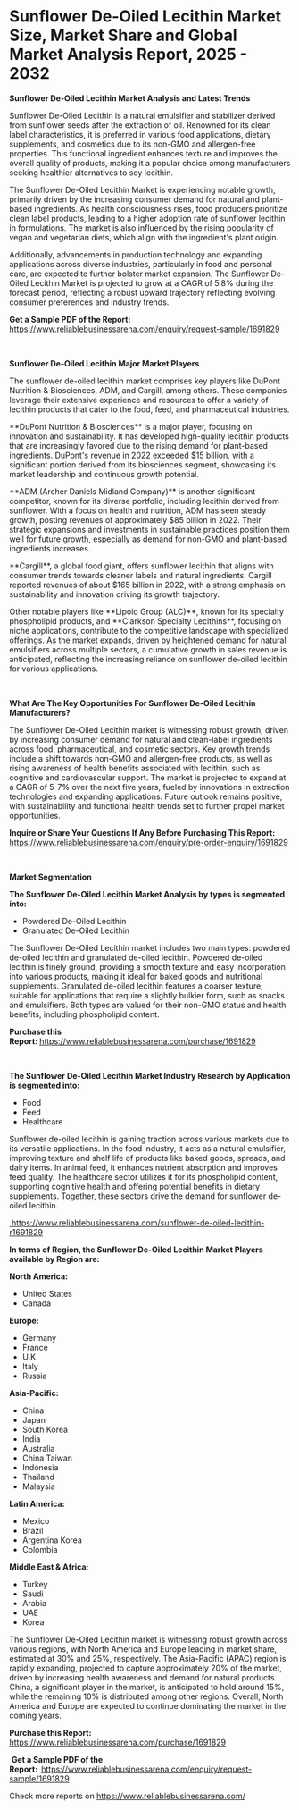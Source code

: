<p><h1>Sunflower De-Oiled Lecithin Market Size, Market Share and Global Market Analysis Report, 2025 - 2032</h1></p><p><strong>Sunflower De-Oiled Lecithin Market Analysis and Latest Trends</strong></p>
<p><p>Sunflower De-Oiled Lecithin is a natural emulsifier and stabilizer derived from sunflower seeds after the extraction of oil. Renowned for its clean label characteristics, it is preferred in various food applications, dietary supplements, and cosmetics due to its non-GMO and allergen-free properties. This functional ingredient enhances texture and improves the overall quality of products, making it a popular choice among manufacturers seeking healthier alternatives to soy lecithin.</p><p>The Sunflower De-Oiled Lecithin Market is experiencing notable growth, primarily driven by the increasing consumer demand for natural and plant-based ingredients. As health consciousness rises, food producers prioritize clean label products, leading to a higher adoption rate of sunflower lecithin in formulations. The market is also influenced by the rising popularity of vegan and vegetarian diets, which align with the ingredient's plant origin.</p><p>Additionally, advancements in production technology and expanding applications across diverse industries, particularly in food and personal care, are expected to further bolster market expansion. The Sunflower De-Oiled Lecithin Market is projected to grow at a CAGR of 5.8% during the forecast period, reflecting a robust upward trajectory reflecting evolving consumer preferences and industry trends.</p></p>
<p><strong>Get a Sample PDF of the Report:&nbsp;</strong> <a href="https://www.reliablebusinessarena.com/enquiry/request-sample/1691829?utm_campaign=3535&utm_medium=2&utm_source=Github&utm_content=ia&utm_term=27032025&utm_id=sunflower-de-oiled-lecithin">https://www.reliablebusinessarena.com/enquiry/request-sample/1691829</a></p>
<p>&nbsp;</p>
<p><strong>Sunflower De-Oiled Lecithin Major Market Players</strong></p>
<p><p>The sunflower de-oiled lecithin market comprises key players like DuPont Nutrition & Biosciences, ADM, and Cargill, among others. These companies leverage their extensive experience and resources to offer a variety of lecithin products that cater to the food, feed, and pharmaceutical industries.</p><p>**DuPont Nutrition & Biosciences** is a major player, focusing on innovation and sustainability. It has developed high-quality lecithin products that are increasingly favored due to the rising demand for plant-based ingredients. DuPont's revenue in 2022 exceeded $15 billion, with a significant portion derived from its biosciences segment, showcasing its market leadership and continuous growth potential.</p><p>**ADM (Archer Daniels Midland Company)** is another significant competitor, known for its diverse portfolio, including lecithin derived from sunflower. With a focus on health and nutrition, ADM has seen steady growth, posting revenues of approximately $85 billion in 2022. Their strategic expansions and investments in sustainable practices position them well for future growth, especially as demand for non-GMO and plant-based ingredients increases.</p><p>**Cargill**, a global food giant, offers sunflower lecithin that aligns with consumer trends towards cleaner labels and natural ingredients. Cargill reported revenues of about $165 billion in 2022, with a strong emphasis on sustainability and innovation driving its growth trajectory.</p><p>Other notable players like **Lipoid Group (ALC)**, known for its specialty phospholipid products, and **Clarkson Specialty Lecithins**, focusing on niche applications, contribute to the competitive landscape with specialized offerings. As the market expands, driven by heightened demand for natural emulsifiers across multiple sectors, a cumulative growth in sales revenue is anticipated, reflecting the increasing reliance on sunflower de-oiled lecithin for various applications.</p></p>
<p>&nbsp;</p>
<p><strong>What Are The Key Opportunities For Sunflower De-Oiled Lecithin Manufacturers?</strong></p>
<p><p>The Sunflower De-Oiled Lecithin market is witnessing robust growth, driven by increasing consumer demand for natural and clean-label ingredients across food, pharmaceutical, and cosmetic sectors. Key growth trends include a shift towards non-GMO and allergen-free products, as well as rising awareness of health benefits associated with lecithin, such as cognitive and cardiovascular support. The market is projected to expand at a CAGR of 5-7% over the next five years, fueled by innovations in extraction technologies and expanding applications. Future outlook remains positive, with sustainability and functional health trends set to further propel market opportunities.</p></p>
<p><strong>Inquire or Share Your Questions If Any Before Purchasing This Report:</strong> <a href="https://www.reliablebusinessarena.com/enquiry/pre-order-enquiry/1691829?utm_campaign=3535&utm_medium=2&utm_source=Github&utm_content=ia&utm_term=27032025&utm_id=sunflower-de-oiled-lecithin">https://www.reliablebusinessarena.com/enquiry/pre-order-enquiry/1691829</a></p>
<p>&nbsp;</p>
<p><strong>Market Segmentation</strong></p>
<p><strong>The Sunflower De-Oiled Lecithin Market Analysis by types is segmented into:</strong></p>
<p><ul><li>Powdered De-Oiled Lecithin</li><li>Granulated De-Oiled Lecithin</li></ul></p>
<p><p>The Sunflower De-Oiled Lecithin market includes two main types: powdered de-oiled lecithin and granulated de-oiled lecithin. Powdered de-oiled lecithin is finely ground, providing a smooth texture and easy incorporation into various products, making it ideal for baked goods and nutritional supplements. Granulated de-oiled lecithin features a coarser texture, suitable for applications that require a slightly bulkier form, such as snacks and emulsifiers. Both types are valued for their non-GMO status and health benefits, including phospholipid content.</p></p>
<p><strong>Purchase this Report:&nbsp;</strong><a href="https://www.reliablebusinessarena.com/purchase/1691829?utm_campaign=3535&utm_medium=2&utm_source=Github&utm_content=ia&utm_term=27032025&utm_id=sunflower-de-oiled-lecithin">https://www.reliablebusinessarena.com/purchase/1691829</a></p>
<p>&nbsp;</p>
<p><strong>The Sunflower De-Oiled Lecithin Market Industry Research by Application is segmented into:</strong></p>
<p><ul><li>Food</li><li>Feed</li><li>Healthcare</li></ul></p>
<p><p>Sunflower de-oiled lecithin is gaining traction across various markets due to its versatile applications. In the food industry, it acts as a natural emulsifier, improving texture and shelf life of products like baked goods, spreads, and dairy items. In animal feed, it enhances nutrient absorption and improves feed quality. The healthcare sector utilizes it for its phospholipid content, supporting cognitive health and offering potential benefits in dietary supplements. Together, these sectors drive the demand for sunflower de-oiled lecithin.</p></p>
<p><a href="https://www.reliablebusinessarena.com/sunflower-de-oiled-lecithin-r1691829?utm_campaign=3535&utm_medium=2&utm_source=Github&utm_content=ia&utm_term=27032025&utm_id=sunflower-de-oiled-lecithin">&nbsp;https://www.reliablebusinessarena.com/sunflower-de-oiled-lecithin-r1691829</a></p>
<p><strong>In terms of Region, the Sunflower De-Oiled Lecithin Market Players available by Region are:</strong></p>
<p>
    <p> <strong> North America: </strong>
        <ul>
            <li>United States</li>
            <li>Canada</li>
        </ul>
        </p> 
    <p> <strong> Europe: </strong>
        <ul>
            <li>Germany</li>
            <li>France</li>
            <li>U.K.</li>
            <li>Italy</li>
            <li>Russia</li>
        </ul>
        </p> 
    <p> <strong> Asia-Pacific: </strong>
        <ul>
            <li>China</li>
            <li>Japan</li>
            <li>South Korea</li>
            <li>India</li>
            <li>Australia</li>
            <li>China Taiwan</li>
            <li>Indonesia</li>
            <li>Thailand</li>
            <li>Malaysia</li>
        </ul>
        </p> 
    <p> <strong> Latin America: </strong>
        <ul>
            <li>Mexico</li>
            <li>Brazil</li>
            <li>Argentina Korea</li>
            <li>Colombia</li>
        </ul>
        </p> 
    <p> <strong> Middle East & Africa: </strong>
        <ul>
            <li>Turkey</li>
            <li>Saudi</li>
            <li>Arabia</li>
            <li>UAE</li>
            <li>Korea</li>
        </ul>
    </p>
    </p>
<p><p>The Sunflower De-Oiled Lecithin market is witnessing robust growth across various regions, with North America and Europe leading in market share, estimated at 30% and 25%, respectively. The Asia-Pacific (APAC) region is rapidly expanding, projected to capture approximately 20% of the market, driven by increasing health awareness and demand for natural products. China, a significant player in the market, is anticipated to hold around 15%, while the remaining 10% is distributed among other regions. Overall, North America and Europe are expected to continue dominating the market in the coming years.</p></p>
<p><strong>Purchase this Report: </strong><a href="https://www.reliablebusinessarena.com/purchase/1691829?utm_campaign=3535&utm_medium=2&utm_source=Github&utm_content=ia&utm_term=27032025&utm_id=sunflower-de-oiled-lecithin">https://www.reliablebusinessarena.com/purchase/1691829</a></p>
<p>&nbsp;<strong>Get a Sample PDF of the Report:&nbsp;&nbsp;</strong><a href="https://www.reliablebusinessarena.com/enquiry/request-sample/1691829?utm_campaign=3535&utm_medium=2&utm_source=Github&utm_content=ia&utm_term=27032025&utm_id=sunflower-de-oiled-lecithin">https://www.reliablebusinessarena.com/enquiry/request-sample/1691829</a></p>
<p><strong></strong></p>
<p>Check more reports on <a href="https://www.reliablebusinessarena.com/?utm_campaign=3535&utm_medium=2&utm_source=Github&utm_content=ia&utm_term=27032025&utm_id=sunflower-de-oiled-lecithin">https://www.reliablebusinessarena.com/</a></p>